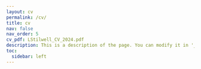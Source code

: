 ```yaml
---
layout: cv
permalink: /cv/
title: cv
nav: false
nav_order: 5
cv_pdf: LStilwell_CV_2024.pdf
description: This is a description of the page. You can modify it in '_pages/cv.md'. You can also change or remove the top pdf download button.
toc:
  sidebar: left
---
```

